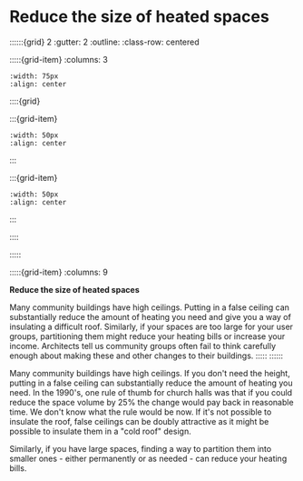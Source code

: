 # Reduce the size of heated spaces
 
::::::{grid} 2
:gutter: 2
:outline: 
:class-row: centered

:::::{grid-item}
:columns: 3
```{image} /images/step-icons/step_2.svg
:width: 75px
:align: center
```


::::{grid}

:::{grid-item}

```{image} /images/carbon-icons/carbon_4.svg
:width: 50px
:align: center
```
:::

:::{grid-item}
```{image} /images/cost-icons/cost_4.svg
:width: 50px
:align: center
```
:::

::::

:::::

:::::{grid-item}
:columns: 9

**Reduce the size of heated spaces**

Many community buildings have high ceilings.  Putting in a false ceiling can substantially reduce the amount of heating you need and give you a way of insulating a difficult roof.   Similarly, if your spaces are too large for your user groups, partitioning them might reduce your heating bills or increase your income.  Architects tell us community groups often fail to think carefully enough about making these and other changes to their buildings.
:::::
::::::

Many community buildings have high ceilings.  If you don't need the height, putting in a false ceiling can substantially reduce the amount of heating you need.  In the 1990's, one rule of thumb for church halls was that if you could reduce the space volume by 25% the change would pay back in reasonable time.  We don't know what the rule would be now.  If it's not possible to insulate the roof, false ceilings can be doubly attractive as it might be possible to insulate them in a "cold roof" design.  

Similarly, if you have large spaces, finding a way to partition them into smaller ones - either permanently or as needed - can reduce your heating bills.  



